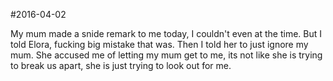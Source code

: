 #2016-04-02

My mum made a snide remark to me today, I couldn't even at the time. But I told Elora, fucking big mistake that was. Then I told her to just ignore my mum. She accused me of letting my mum get to me, its not like she is trying to break us apart, she is just trying to look out for me.